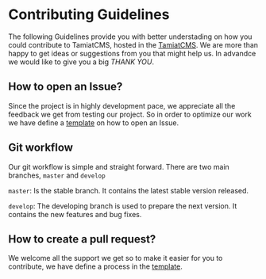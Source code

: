 # Contributing Guidelines

The following Guidelines provide you with better understading on how you could contribute to TamiatCMS, hosted in the [TamiatCMS](https://github.com/tamiat).
We are more than happy to get ideas or suggestions from you that might help us. In advandce we would like to give you a big _THANK YOU_.

## How to open an Issue?

Since the project is in highly development pace, we appreciate all the feedback we get from testing our project. So in order to optimize our work we have define a [template](https://github.com/tamiat/tamiat/blob/master/ISSUE_TEMPLATE.md) on how to open an Issue.

## Git workflow

Our git workflow is simple and straight forward. There are two main branches, `master` and `develop`

`master`: Is the stable branch. It contains the latest stable version released.

`develop`: The developing branch is used to prepare the next version. It contains the new features and bug fixes.

## How to create a pull request?

We welcome all the support we get so to make it easier for you to contribute, we have define a process in the [template](https://github.com/tamiat/tamiat/blob/master/PULL_TEMPLATE.md).
